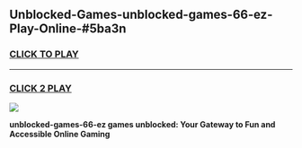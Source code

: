 
## Unblocked-Games-unblocked-games-66-ez-Play-Online-#5ba3n
<h3>
<a href="https://premium.freeplayer.one?title=unblocked-games-66-ez&ref=24F">CLICK TO PLAY</a></h3>
<hr>

<h3>
<a href="https://premium.freeplayer.one?title=unblocked-games-66-ez&ref=24F">CLICK 2 PLAY</a>
  
</h3>

<a href="https://premium.freeplayer.one?title=unblocked-games-66-ez&ref=24F/"><img src="https://clearcache.store/games.png"></a>


**unblocked-games-66-ez games unblocked: Your Gateway to Fun and Accessible Online Gaming**
